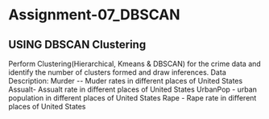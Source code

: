 # Assignment-07_DBSCAN
## USING DBSCAN Clustering
Perform Clustering(Hierarchical, Kmeans &amp; DBSCAN) for the crime data and identify the number of clusters formed and draw inferences.  Data Description: Murder -- Muder rates in different places of United States Assualt- Assualt rate in different places of United States UrbanPop - urban population in different places of United States Rape - Rape rate in different places of United States
